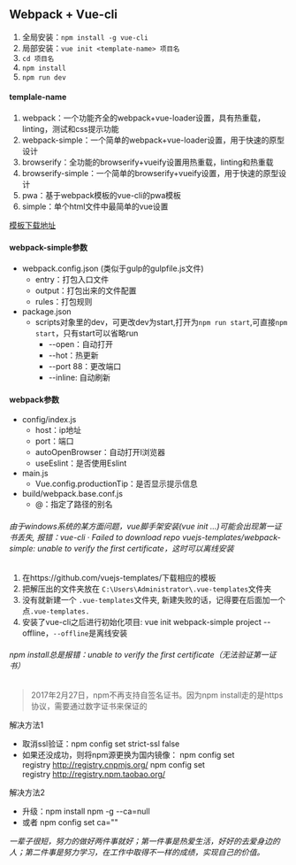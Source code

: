 ## Webpack + Vue-cli

1. 全局安装：`npm install -g vue-cli`
2. 局部安装：`vue init <template-name> 项目名`
3. `cd 项目名`
4. `npm install`
5. `npm run dev`

#### templale-name

1. webpack：一个功能齐全的webpack+vue-loader设置，具有热重载，linting，测试和css提示功能
2. webpack-simple：一个简单的webpack+vue-loader设置，用于快速的原型设计
3. browserify：全功能的browserify+vueify设置用热重载，linting和热重载
4. browserify-simple：一个简单的browserify+vueify设置，用于快速的原型设计
5. pwa：基于webpack模板的vue-cli的pwa模板
6. simple：单个html文件中最简单的vue设置

[模板下载地址](https://github.com/vuejs-templates/)

#### webpack-simple参数

* webpack.config.json (类似于gulp的gulpfile.js文件)
    * entry：打包入口文件
    * output：打包出来的文件配置
    * rules：打包规则
* package.json
    * scripts对象里的dev，可更改dev为start,打开为`npm run start`,可直接`npm start`，只有start可以省略run
        * --open：自动打开
        * --hot：热更新
        * --port 88：更改端口
        * --inline: 自动刷新

#### webpack参数

* config/index.js
    * host：ip地址
    * port：端口
    * autoOpenBrowser：自动打开l浏览器
    * useEslint：是否使用Eslint
* main.js
    * Vue.config.productionTip：是否显示提示信息
* build/webpack.base.conf.js
    * @：指定了路径的别名

###### 由于windows系统的某方面问题，vue脚手架安装(vue init ...)可能会出现第一证书丢失, 报错：vue-cli · Failed to download repo vuejs-templates/webpack-simple: unable to verify the first certificate，这时可以离线安装

1. 在https://github.com/vuejs-templates/下载相应的模板
2. 把解压出的文件夹放在 `C:\Users\Administrator\.vue-templates`文件夹
3. 没有就新建一个 `.vue-templates`文件夹, 新建失败的话，记得要在后面加一个点`.vue-templates.`
4. 安装了vue-cli之后进行初始化项目: vue init webpack-simple project --offline，`--offline`是离线安装

###### npm install总是报错：unable to verify the first certificate（无法验证第一证书）
> 2017年2月27日，npm不再支持自签名证书。因为npm install走的是https协议，需要通过数字证书来保证的

解决方法1

* 取消ssl验证：npm config set strict-ssl false
* 如果还没成功，则将npm源更换为国内镜像：
    npm config set registry http://registry.cnpmjs.org/
    npm config set registry http://registry.npm.taobao.org/

解决方法2

* 升级：npm install npm -g --ca=null
* 或者 npm config set ca=""


*一辈子很短，努力的做好两件事就好；第一件事是热爱生活，好好的去爱身边的人；第二件事是努力学习，在工作中取得不一样的成绩，实现自己的价值。*